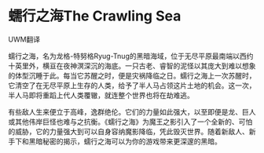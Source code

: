 # 蠕行之海The Crawling Sea 

UWM翻译

蠕行之海，名为龙格-特努格Ryug-Tnug的黑暗海域，位于无尽平原最南端以西约十英里外，横亘在夜神溟深沉的海底。一只古老、睿智的泥怪以其庞大到难以想象的体型沉睡于此。每当它苏醒之时，便是灾祸降临之日。蠕行之海上一次苏醒时，它清空了在无尽平原上生存的人类，给予了半人马占领这片土地的机会。这一次，半人马即将重蹈上代人类覆辙，就连整个世界也将在劫难逃。  

有些敌人生来便立于高峰，逸群绝伦。它们的力量如此强大，以至即便是龙、巨人或其他伟岸巨怪也难与之抗衡。《蠕行之海》为魔王之影引入了一个全新的、可怕的威胁，它的力量强大到可以自身容纳魔影降临，凭此毁灭世界。随着新敌人、新手下和黑暗秘密的揭示，蠕行之海可以为你的游戏带来更深邃的黑暗。
